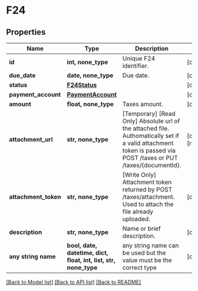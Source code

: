 # F24


## Properties
Name | Type | Description | Notes
------------ | ------------- | ------------- | -------------
**id** | **int, none_type** | Unique F24 identifier. | [optional] 
**due_date** | **date, none_type** | Due date. | [optional] 
**status** | [**F24Status**](F24Status.md) |  | [optional] 
**payment_account** | [**PaymentAccount**](PaymentAccount.md) |  | [optional] 
**amount** | **float, none_type** | Taxes amount. | [optional] 
**attachment_url** | **str, none_type** | [Temporary] [Read Only] Absolute url of the attached file. Authomatically set if a valid attachment token is passed via POST /taxes or PUT /taxes/{documentId}. | [optional] [readonly] 
**attachment_token** | **str, none_type** | [Write Only] Attachment token returned by POST /taxes/attachment. Used to attach the file already uploaded. | [optional] 
**description** | **str, none_type** | Name or brief description. | [optional] 
**any string name** | **bool, date, datetime, dict, float, int, list, str, none_type** | any string name can be used but the value must be the correct type | [optional]

[[Back to Model list]](../README.md#documentation-for-models) [[Back to API list]](../README.md#documentation-for-api-endpoints) [[Back to README]](../README.md)


